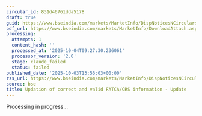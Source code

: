 ```yaml
---
circular_id: 831d46761dda5178
draft: true
guid: https://www.bseindia.com/markets/MarketInfo/DispNoticesNCirculars.aspx?Noticeid={789DDCFB-4F14-40BB-9F30-0C3FAD74C6F3}&noticeno=20251003-52&dt=10/03/2025&icount=52&totcount=73&flag=0
pdf_url: https://www.bseindia.com/markets/MarketInfo/DownloadAttach.aspx?id=20251003-52&attachedId=c84c685b-56c5-41c5-a8cb-107d713148bc
processing:
  attempts: 1
  content_hash: ''
  processed_at: '2025-10-04T09:27:30.236061'
  processor_version: '2.0'
  stage: claude_failed
  status: failed
published_date: '2025-10-03T13:56:03+00:00'
rss_url: https://www.bseindia.com/markets/MarketInfo/DispNoticesNCirculars.aspx?Noticeid={789DDCFB-4F14-40BB-9F30-0C3FAD74C6F3}&noticeno=20251003-52&dt=10/03/2025&icount=52&totcount=73&flag=0
source: bse
title: Updation of correct and valid FATCA/CRS information - Update
---
```


Processing in progress...